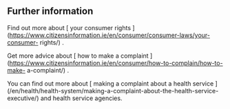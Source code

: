 ##  Further information

Find out more about [ your consumer rights
](https://www.citizensinformation.ie/en/consumer/consumer-laws/your-consumer-
rights/) .

Get more advice about [ how to make a complaint
](https://www.citizensinformation.ie/en/consumer/how-to-complain/how-to-make-
a-complaint/) .

You can find out more about [ making a complaint about a health service
](/en/health/health-system/making-a-complaint-about-the-health-service-
executive/) and health service agencies.
